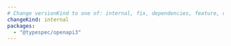 ```yaml
---
# Change versionKind to one of: internal, fix, dependencies, feature, deprecation, breaking
changeKind: internal
packages:
  - "@typespec/openapi3"
---
```

